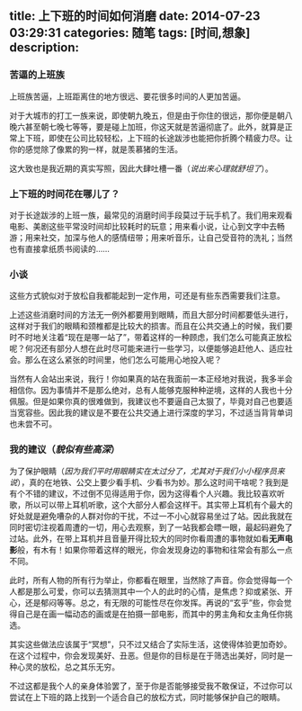 title: 上下班的时间如何消磨
date: 2014-07-23 03:29:31
categories: 随笔
tags: [时间,想象]
description: 
---

### 苦逼的上班族
上班族苦逼，上班距离住的地方很远、要花很多时间的人更加苦逼。  

对于大城市的打工一族来说，即使朝九晚五，但是由于你住的很远，那你便是朝八晚六甚至朝七晚七等等，要是碰上加班，你这天就是苦逼彻底了。此外，就算是正常上下班，即使在公司比较轻松，上下班的长途跋涉也能把你折腾个精疲力尽。让你的感觉除了像累的狗一样，就是羡慕猪的生活。

这大致也是我近期的真实写照，因此大肆吐槽一番（*说出来心理就舒坦了*）。

### 上下班的时间花在哪儿了？
对于长途跋涉的上班一族，最常见的消磨时间手段莫过于玩手机了。我们用来观看电影、美剧这些平常没时间却比较耗时的玩意；用来看小说，让心到文字中去畅游；用来社交，加深与他人的感情纽带；用来听音乐，让自己受音符的洗礼；当然也有直接拿纸质书阅读的……

### 小谈
这些方式貌似对于放松自我都能起到一定作用，可还是有些东西需要我们注意<!--more-->。  

上述这些消磨时间的方法无一例外都要用到眼睛，而且大部分时间都要低头进行，这样对于我们的眼睛和颈椎都是比较大的损害。而且在公共交通上的时候，我们要时不时地关注着“现在是哪一站了”，带着这样的一种顾虑，我们怎么可能真正放松呢？何况还有部分人想在此时尽可能来进行一些学习，以便能够追赶他人、适应社会。那么在这么紧张的时间里，他们怎么可能用心地投入呢？

当然有人会站出来说，我行！你如果真的站在我面前一本正经地对我说，我多半会相信你。因为事情并不是那么绝对，总有人能够克服种种逆境，这样的人我也十分佩服。但是如果你真的很难做到，我建议也不要逼自己太狠了，毕竟对自己也要适当宽容些。因此我的建议是不要在公共交通上进行深度的学习，不过适当背背单词也未尝不可。

### 我的建议（*貌似有些高深*）
为了保护眼睛（*因为我们平时用眼睛实在太过分了，尤其对于我们小小程序员来说*），真的在地铁、公交上要少看手机、少看书为妙。那么这时间干啥呢？我到是有个不错的建议，不过倒不见得适用于你，因为这得看个人兴趣。我比较喜欢听歌，所以可以带上耳机听歌，这个大部分人都会这样干。其实带上耳机有个最大的好处就是避免嘈杂的人群对你的干扰，不过一不小心就容易坐过了站。因此我就在同时密切注视着周遭的一切，用心去观察，到了一站我都会瞟一眼，最起码避免了过站。此外，在带上耳机并且音量开得比较大的同时你看周遭的事物就如看**无声电影**般，有木有！如果你带着这样的眼光，你会发现身边的事物和往常会有那么一点不同。  

此时，所有人物的所有行为举止，你都看在眼里，当然除了声音。你会觉得每一个人都是那么可爱，你可以去猜测其中一个人的此时的心情，是焦虑？抑或紧张、开心，还是郁闷等等。总之，有无限的可能性尽在你发挥。再说的“玄乎”些，你会觉得自己是在画一幅动态的画或是在拍摄一部电影，而其中的男主角和女主角任你挑选。

其实这些做法应该属于“冥想”，只不过又结合了实际生活，这使得体验更加奇妙。在这个过程中，你会发现美好、丑恶。但是你的目标是在于筛选出美好，同时是一种心灵的放松，总之其乐无穷。

不过这都是我个人的亲身体验罢了，至于你是否能够接受我不敢保证，不过你可以尝试在上下班的路上找到一个适合自己的放松方式，同时能够保护自己的眼睛。
